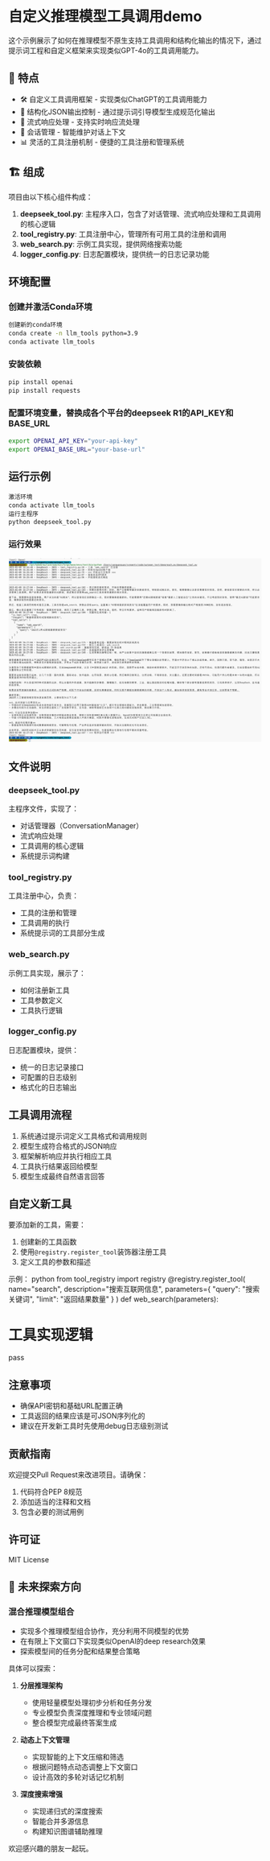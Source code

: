 # 自定义推理模型工具调用demo

这个示例展示了如何在推理模型不原生支持工具调用和结构化输出的情况下，通过提示词工程和自定义框架来实现类似GPT-4o的工具调用能力。

## 🌟 特点

- 🛠 自定义工具调用框架 - 实现类似ChatGPT的工具调用能力
- 📝 结构化JSON输出控制 - 通过提示词引导模型生成规范化输出
- 🔄 流式响应处理 - 支持实时响应流处理
- 🧠 会话管理 - 智能维护对话上下文
- 📊 灵活的工具注册机制 - 便捷的工具注册和管理系统

## 🏗 组成

项目由以下核心组件构成：

1. **deepseek_tool.py**: 主程序入口，包含了对话管理、流式响应处理和工具调用的核心逻辑
2. **tool_registry.py**: 工具注册中心，管理所有可用工具的注册和调用
3. **web_search.py**: 示例工具实现，提供网络搜索功能
4. **logger_config.py**: 日志配置模块，提供统一的日志记录功能

## 环境配置

### 创建并激活Conda环境
```bash
创建新的conda环境
conda create -n llm_tools python=3.9
conda activate llm_tools
```

### 安装依赖
```bash
pip install openai
pip install requests
```

### 配置环境变量，替换成各个平台的deepseek R1的API_KEY和BASE_URL
```bash
export OPENAI_API_KEY="your-api-key"
export OPENAI_BASE_URL="your-base-url"
```

## 运行示例
```bash
激活环境
conda activate llm_tools
运行主程序
python deepseek_tool.py
```

### 运行效果
![运行示例](pic/image.png)

## 文件说明

### deepseek_tool.py
主程序文件，实现了：
- 对话管理器（ConversationManager）
- 流式响应处理
- 工具调用的核心逻辑
- 系统提示词构建

### tool_registry.py
工具注册中心，负责：
- 工具的注册和管理
- 工具调用的执行
- 系统提示词的工具部分生成

### web_search.py
示例工具实现，展示了：
- 如何注册新工具
- 工具参数定义
- 工具执行逻辑

### logger_config.py
日志配置模块，提供：
- 统一的日志记录接口
- 可配置的日志级别
- 格式化的日志输出

## 工具调用流程

1. 系统通过提示词定义工具格式和调用规则
2. 模型生成符合格式的JSON响应
3. 框架解析响应并执行相应工具
4. 工具执行结果返回给模型
5. 模型生成最终自然语言回答

## 自定义新工具

要添加新的工具，需要：

1. 创建新的工具函数
2. 使用`@registry.register_tool`装饰器注册工具
3. 定义工具的参数和描述

示例：
python
from tool_registry import registry
@registry.register_tool(
name="search",
description="搜索互联网信息",
parameters={
"query": "搜索关键词",
"limit": "返回结果数量"
}
)
def web_search(parameters):
# 工具实现逻辑
pass

## 注意事项

- 确保API密钥和基础URL配置正确
- 工具返回的结果应该是可JSON序列化的
- 建议在开发新工具时先使用debug日志级别测试

## 贡献指南

欢迎提交Pull Request来改进项目。请确保：
1. 代码符合PEP 8规范
2. 添加适当的注释和文档
3. 包含必要的测试用例

## 许可证

MIT License

## 🔮 未来探索方向

### 混合推理模型组合
- 实现多个推理模型组合协作，充分利用不同模型的优势
- 在有限上下文窗口下实现类似OpenAI的deep research效果
- 探索模型间的任务分配和结果整合策略

具体可以探索：
1. **分层推理架构**
   - 使用轻量模型处理初步分析和任务分发
   - 专业模型负责深度推理和专业领域问题
   - 整合模型完成最终答案生成

2. **动态上下文管理**
   - 实现智能的上下文压缩和筛选
   - 根据问题特点动态调整上下文窗口
   - 设计高效的多轮对话记忆机制

3. **深度搜索增强**
   - 实现递归式的深度搜索
   - 智能合并多源信息
   - 构建知识图谱辅助推理

欢迎感兴趣的朋友一起玩。